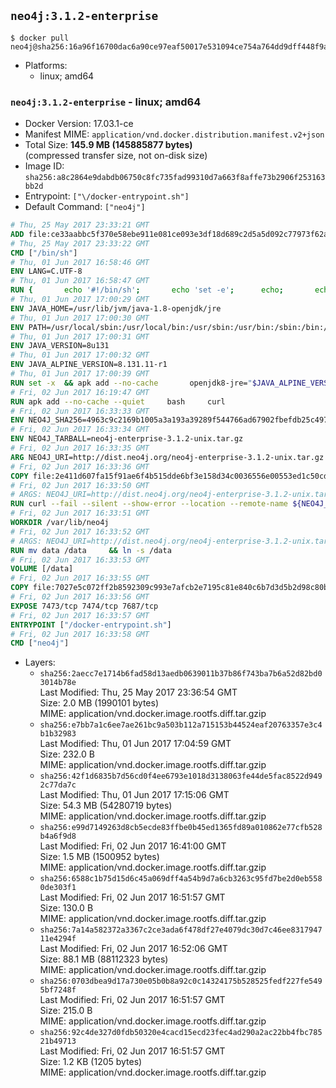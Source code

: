 ## `neo4j:3.1.2-enterprise`

```console
$ docker pull neo4j@sha256:16a96f16700dac6a90ce97eaf50017e531094ce754a764dd9dff448f9a015e65
```

-	Platforms:
	-	linux; amd64

### `neo4j:3.1.2-enterprise` - linux; amd64

-	Docker Version: 17.03.1-ce
-	Manifest MIME: `application/vnd.docker.distribution.manifest.v2+json`
-	Total Size: **145.9 MB (145885877 bytes)**  
	(compressed transfer size, not on-disk size)
-	Image ID: `sha256:a8c2864e9dabdb06750c8fc735fad99310d7a663f8affe73b2906f253163bb2d`
-	Entrypoint: `["\/docker-entrypoint.sh"]`
-	Default Command: `["neo4j"]`

```dockerfile
# Thu, 25 May 2017 23:33:21 GMT
ADD file:ce33aabbc5f370e58ebe911e081ce093e3df18d689c2d5a5d092c77973f62a54 in / 
# Thu, 25 May 2017 23:33:22 GMT
CMD ["/bin/sh"]
# Thu, 01 Jun 2017 16:58:46 GMT
ENV LANG=C.UTF-8
# Thu, 01 Jun 2017 16:58:47 GMT
RUN { 		echo '#!/bin/sh'; 		echo 'set -e'; 		echo; 		echo 'dirname "$(dirname "$(readlink -f "$(which javac || which java)")")"'; 	} > /usr/local/bin/docker-java-home 	&& chmod +x /usr/local/bin/docker-java-home
# Thu, 01 Jun 2017 17:00:29 GMT
ENV JAVA_HOME=/usr/lib/jvm/java-1.8-openjdk/jre
# Thu, 01 Jun 2017 17:00:30 GMT
ENV PATH=/usr/local/sbin:/usr/local/bin:/usr/sbin:/usr/bin:/sbin:/bin:/usr/lib/jvm/java-1.8-openjdk/jre/bin:/usr/lib/jvm/java-1.8-openjdk/bin
# Thu, 01 Jun 2017 17:00:31 GMT
ENV JAVA_VERSION=8u131
# Thu, 01 Jun 2017 17:00:32 GMT
ENV JAVA_ALPINE_VERSION=8.131.11-r1
# Thu, 01 Jun 2017 17:00:39 GMT
RUN set -x 	&& apk add --no-cache 		openjdk8-jre="$JAVA_ALPINE_VERSION" 	&& [ "$JAVA_HOME" = "$(docker-java-home)" ]
# Fri, 02 Jun 2017 16:19:47 GMT
RUN apk add --no-cache --quiet     bash     curl
# Fri, 02 Jun 2017 16:33:33 GMT
ENV NEO4J_SHA256=4963c9c2169b1005a3a193a39289f544766ad67902fbefdb25c497d75e5e2be1
# Fri, 02 Jun 2017 16:33:34 GMT
ENV NEO4J_TARBALL=neo4j-enterprise-3.1.2-unix.tar.gz
# Fri, 02 Jun 2017 16:33:35 GMT
ARG NEO4J_URI=http://dist.neo4j.org/neo4j-enterprise-3.1.2-unix.tar.gz
# Fri, 02 Jun 2017 16:33:36 GMT
COPY file:2e411d607fa15f91ae6f4b515dde6bf3e158d34c0036556e00553ed1c50cd63d in /tmp/ 
# Fri, 02 Jun 2017 16:33:50 GMT
# ARGS: NEO4J_URI=http://dist.neo4j.org/neo4j-enterprise-3.1.2-unix.tar.gz
RUN curl --fail --silent --show-error --location --remote-name ${NEO4J_URI}     && echo "${NEO4J_SHA256}  ${NEO4J_TARBALL}" | sha256sum -csw -     && tar --extract --file ${NEO4J_TARBALL} --directory /var/lib     && mv /var/lib/neo4j-* /var/lib/neo4j     && rm ${NEO4J_TARBALL}
# Fri, 02 Jun 2017 16:33:51 GMT
WORKDIR /var/lib/neo4j
# Fri, 02 Jun 2017 16:33:52 GMT
# ARGS: NEO4J_URI=http://dist.neo4j.org/neo4j-enterprise-3.1.2-unix.tar.gz
RUN mv data /data     && ln -s /data
# Fri, 02 Jun 2017 16:33:53 GMT
VOLUME [/data]
# Fri, 02 Jun 2017 16:33:55 GMT
COPY file:7027e5c072ff2b8592309c993e7afcb2e7195c81e840c6b7d3d5b2d98c80b481 in /docker-entrypoint.sh 
# Fri, 02 Jun 2017 16:33:56 GMT
EXPOSE 7473/tcp 7474/tcp 7687/tcp
# Fri, 02 Jun 2017 16:33:57 GMT
ENTRYPOINT ["/docker-entrypoint.sh"]
# Fri, 02 Jun 2017 16:33:58 GMT
CMD ["neo4j"]
```

-	Layers:
	-	`sha256:2aecc7e1714b6fad58d13aedb0639011b37b86f743ba7b6a52d82bd03014b78e`  
		Last Modified: Thu, 25 May 2017 23:36:54 GMT  
		Size: 2.0 MB (1990101 bytes)  
		MIME: application/vnd.docker.image.rootfs.diff.tar.gzip
	-	`sha256:e7bb7a1c6ee7ae261bc9a503b112a715153b44524eaf20763357e3c4b1b32983`  
		Last Modified: Thu, 01 Jun 2017 17:04:59 GMT  
		Size: 232.0 B  
		MIME: application/vnd.docker.image.rootfs.diff.tar.gzip
	-	`sha256:42f1d6835b7d56cd0f4ee6793e1018d3138063fe44de5fac8522d9492c77da7c`  
		Last Modified: Thu, 01 Jun 2017 17:15:06 GMT  
		Size: 54.3 MB (54280719 bytes)  
		MIME: application/vnd.docker.image.rootfs.diff.tar.gzip
	-	`sha256:e99d7149263d8cb5ecde83ffbe0b45ed1365fd89a010862e77cfb528b4a6f9d8`  
		Last Modified: Fri, 02 Jun 2017 16:41:00 GMT  
		Size: 1.5 MB (1500952 bytes)  
		MIME: application/vnd.docker.image.rootfs.diff.tar.gzip
	-	`sha256:6588c1b75d15d6c45a069dff4a54b9d7a6cb3263c95fd7be2d0eb5580de303f1`  
		Last Modified: Fri, 02 Jun 2017 16:51:57 GMT  
		Size: 130.0 B  
		MIME: application/vnd.docker.image.rootfs.diff.tar.gzip
	-	`sha256:7a14a582372a3367c2ce3ada6f478df27e4079dc30d7c46ee831794711e4294f`  
		Last Modified: Fri, 02 Jun 2017 16:52:06 GMT  
		Size: 88.1 MB (88112323 bytes)  
		MIME: application/vnd.docker.image.rootfs.diff.tar.gzip
	-	`sha256:0703dbea9d17a730e05b0b8a92c0c14324175b528525fedf227fe5495bf7248f`  
		Last Modified: Fri, 02 Jun 2017 16:51:57 GMT  
		Size: 215.0 B  
		MIME: application/vnd.docker.image.rootfs.diff.tar.gzip
	-	`sha256:92c4de327d0fdb50320e4cacd15ecd23fec4ad290a2ac22bb4fbc78521b49713`  
		Last Modified: Fri, 02 Jun 2017 16:51:57 GMT  
		Size: 1.2 KB (1205 bytes)  
		MIME: application/vnd.docker.image.rootfs.diff.tar.gzip
